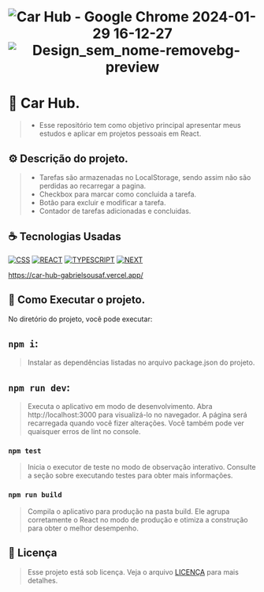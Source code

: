<h1 align="center" width:100%>


![Car Hub - Google Chrome 2024-01-29 16-12-27](https://github.com/gabrielsousaf/Car-Hub/assets/121953504/1db218f5-30ca-41ba-8ea2-a3b223f0639d)
![Design_sem_nome-removebg-preview](https://github.com/gabrielsousaf/Car-Hub/assets/121953504/d0f97ce4-04e2-440f-aa85-15aca046acb2)


 

# 📱 Car Hub.
> * Esse repositório tem como objetivo principal apresentar meus estudos e aplicar em projetos pessoais em React.  

## ⚙ Descrição do projeto.
> * Tarefas são armazenadas no LocalStorage, sendo assim não são perdidas ao recarregar a pagina.<br>
> * Checkbox para marcar como concluida a tarefa.<br>
> * Botão para excluir e modificar a tarefa.<br>
> * Contador de tarefas adicionadas e concluidas.
 

## ☕ Tecnologias Usadas

[![CSS](https://img.shields.io/badge/CSS3-1572B6?style=for-the-badge&logo=css3&logoColor=white)](#)
[![REACT](https://img.shields.io/badge/React-20232A?style=for-the-badge&logo=react&logoColor=61DAFB)](#)
[![TYPESCRIPT](https://img.shields.io/badge/TypeScript-007ACC?style=for-the-badge&logo=typescript&logoColor=white)](#)
[![NEXT](https://img.shields.io/badge/Next-black?style=for-the-badge&logo=next.js&logoColor=white)](#)

https://car-hub-gabrielsousaf.vercel.app/


## 📎 Como Executar o projeto.

No diretório do projeto, você pode executar:

## `npm i`:
> Instalar as dependências listadas no arquivo package.json do projeto.

## `npm run dev`: 
> Executa o aplicativo em modo de desenvolvimento.
> Abra http://localhost:3000 para visualizá-lo no navegador.
> A página será recarregada quando você fizer alterações.
> Você também pode ver quaisquer erros de lint no console.

### `npm test`
> Inicia o executor de teste no modo de observação interativo.
> Consulte a seção sobre executando testes para obter mais informações.

### `npm run build`
> Compila o aplicativo para produção na pasta build.
> Ele agrupa corretamente o React no modo de produção e otimiza a construção para obter o melhor desempenho.
   
## 📝 Licença

> Esse projeto está sob licença. Veja o arquivo [LICENÇA](LICENSE) para mais detalhes.


